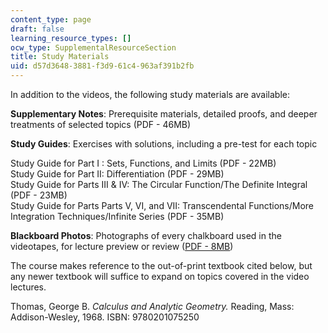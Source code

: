 ```yaml
---
content_type: page
draft: false
learning_resource_types: []
ocw_type: SupplementalResourceSection
title: Study Materials
uid: d57d3648-3881-f3d9-61c4-963af391b2fb
---
```

In addition to the videos, the following study materials are available:

**Supplementary Notes**: Prerequisite materials, detailed proofs, and deeper treatments of selected topics (PDF - 46MB)

**Study Guides**: Exercises with solutions, including a pre-test for each topic

Study Guide for Part I : Sets, Functions, and Limits (PDF - 22MB)   
Study Guide for Part II: Differentiation (PDF - 29MB)   
Study Guide for Parts III & IV: The Circular Function/The Definite Integral (PDF - 23MB)   
Study Guide for Parts Parts V, VI, and VII: Transcendental Functions/More Integration Techniques/Infinite Series (PDF - 35MB)

**Blackboard Photos**: Photographs of every chalkboard used in the videotapes, for lecture preview or review ([PDF - 8MB](/resources/res-18-006-calculus-revisited-single-variable-calculus-fall-2010/MITRES_18_006_blackboard.pdf))

The course makes reference to the out-of-print textbook cited below, but any newer textbook will suffice to expand on topics covered in the video lectures.

Thomas, George B. *Calculus and Analytic Geometry.* Reading, Mass: Addison-Wesley, 1968. ISBN: 9780201075250